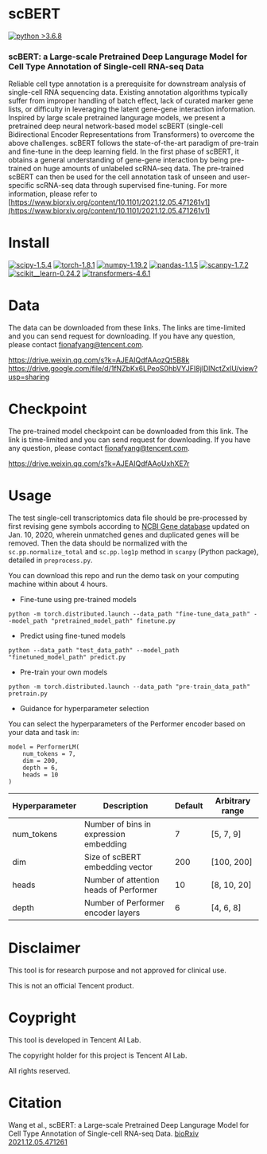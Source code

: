# scBERT

[![python >3.6.8](https://img.shields.io/badge/python-3.6.8-brightgreen)](https://www.python.org/) 

### scBERT: a Large-scale Pretrained Deep Langurage Model for Cell Type Annotation of Single-cell RNA-seq Data
Reliable cell type annotation is a prerequisite for downstream analysis of single-cell RNA sequencing data. Existing annotation algorithms typically suffer from improper handling of batch effect, lack of curated marker gene lists, or difficulty in leveraging the latent gene-gene interaction information. Inspired by large scale pretrained langurage models, we present a pretrained deep neural network-based model scBERT (single-cell Bidirectional Encoder Representations from Transformers) to overcome the above challenges. scBERT follows the state-of-the-art paradigm of pre-train and fine-tune in the deep learning field. In the first phase of scBERT, it obtains a general understanding of gene-gene interaction by being pre-trained on huge amounts of unlabeled scRNA-seq data. The pre-trained scBERT can then be used for the cell annotation task of unseen and user-specific scRNA-seq data through supervised fine-tuning. For more information, please refer to [https://www.biorxiv.org/content/10.1101/2021.12.05.471261v1](https://www.biorxiv.org/content/10.1101/2021.12.05.471261v1)

# Install

[![scipy-1.5.4](https://img.shields.io/badge/scipy-1.5.4-yellowgreen)](https://github.com/scipy/scipy) [![torch-1.8.1](https://img.shields.io/badge/torch-1.8.1-orange)](https://github.com/pytorch/pytorch) [![numpy-1.19.2](https://img.shields.io/badge/numpy-1.19.2-red)](https://github.com/numpy/numpy) [![pandas-1.1.5](https://img.shields.io/badge/pandas-1.1.5-lightgrey)](https://github.com/pandas-dev/pandas) [![scanpy-1.7.2](https://img.shields.io/badge/scanpy-1.7.2-blue)](https://github.com/theislab/scanpy) [![scikit__learn-0.24.2](https://img.shields.io/badge/scikit__learn-0.24.2-green)](https://github.com/scikit-learn/scikit-learn) [![transformers-4.6.1](https://img.shields.io/badge/transformers-4.6.1-yellow)](https://github.com/huggingface/transformers)

# Data

The data can be downloaded from these links. The links are time-limited and you can send request for downloading. If you have any question, please contact fionafyang@tencent.com.
 
https://drive.weixin.qq.com/s?k=AJEAIQdfAAozQt5B8k
https://drive.google.com/file/d/1fNZbKx6LPeoS0hbVYJFI8jlDlNctZxlU/view?usp=sharing

# Checkpoint 

The pre-trained model checkpoint can be downloaded from this link. The link is time-limited and you can send request for downloading. If you have any question, please contact fionafyang@tencent.com.

https://drive.weixin.qq.com/s?k=AJEAIQdfAAoUxhXE7r

# Usage

The test single-cell transcriptomics data file should be pre-processed by first revising gene symbols according to [NCBI Gene database](https://www.ncbi.nlm.nih.gov/gene) updated on Jan. 10, 2020, wherein unmatched genes and duplicated genes will be removed. Then the data should be normalized with the `sc.pp.normalize_total` and `sc.pp.log1p` method in `scanpy` (Python package), detailed in `preprocess.py`.

You can download this repo and run the demo task on your computing machine within about 4 hours.  
 
- Fine-tune using pre-trained models
```
python -m torch.distributed.launch --data_path "fine-tune_data_path" --model_path "pretrained_model_path" finetune.py
```

- Predict using fine-tuned models
```
python --data_path "test_data_path" --model_path "finetuned_model_path" predict.py
```

- Pre-train your own models
```
python -m torch.distributed.launch --data_path "pre-train_data_path" pretrain.py
```
- Guidance for hyperparameter selection

You can select the hyperparameters of the Performer encoder based on your data and task in:
```
model = PerformerLM(
    num_tokens = 7,
    dim = 200,
    depth = 6,
    heads = 10
)
```
Hyperparameter|Description                            | Default | Arbitrary range
--------------|---------------------------------------| ------- | ----------------   
num_tokens    |Number of bins in expression embedding |	7       |	[5, 7, 9] 
dim           |Size of scBERT embedding vector        |	200     |	[100, 200]   
heads         |Number of attention heads of Performer |	10      |	[8, 10, 20] 
depth         |Number of Performer encoder layers     |	6       |	[4, 6, 8] 

# Disclaimer
This tool is for research purpose and not approved for clinical use.

This is not an official Tencent product.

# Coypright

This tool is developed in Tencent AI Lab.

The copyright holder for this project is Tencent AI Lab.

All rights reserved.

# Citation
Wang et al., scBERT: a Large-scale Pretrained Deep Langurage Model for Cell Type Annotation of Single-cell RNA-seq Data. [bioRxiv 2021.12.05.471261](https://doi.org/10.1101/2021.12.05.471261)

